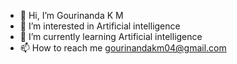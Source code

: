 - 👋 Hi, I’m Gourinanda K M
- 👀 I’m interested in Artificial intelligence
- 🌱 I’m currently learning Artificial intelligence
- 📫 How to reach me gourinandakm04@gmail.com

<!---
gourinandakm04/gourinandakm04 is a ✨ special ✨ repository because its `README.md` (this file) appears on your GitHub profile.
You can click the Preview link to take a look at your changes.
--->
